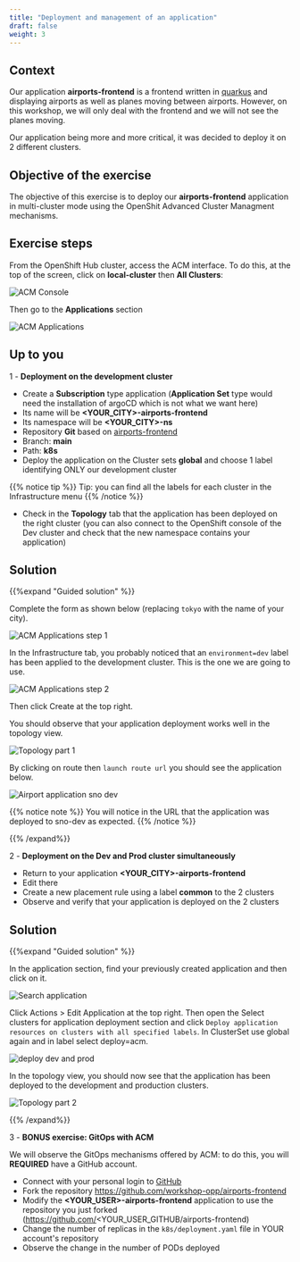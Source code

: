 ```yaml
---
title: "Deployment and management of an application"
draft: false
weight: 3
---
```



## Context

Our application **airports-frontend** is a frontend written in [quarkus](https://quarkus.io) and displaying airports as well as planes moving between airports. However, on this workshop, we will only deal with the frontend and we will not see the planes moving.

Our application being more and more critical, it was decided to deploy it on 2 different clusters.


## Objective of the exercise

The objective of this exercise is to deploy our **airports-frontend** application in multi-cluster mode using the OpenShit Advanced Cluster Managment mechanisms.

## Exercise steps

From the OpenShift Hub cluster, access the ACM interface.
To do this, at the top of the screen, click on **local-cluster** then **All Clusters**:

![ACM Console](/OPP-2023-lab-instruction.github.io/images/acm-startconsole.png)


Then go to the **Applications** section

![ACM Applications](/OPP-2023-lab-instruction.github.io/images/acm-applications.png)


## Up to you

1 - __Deployment on the development cluster__
- Create a **Subscription** type application (**Application Set** type would need the installation of argoCD which is not what we want here)
- Its name will be **<YOUR_CITY>-airports-frontend**
- Its namespace will be **<YOUR_CITY>-ns**
- Repository **Git** based on [airports-frontend](https://github.com/workshop-opp/airports-frontend.git)
- Branch: **main**
- Path: **k8s**
- Deploy the application on the Cluster sets **global** and choose 1 label identifying ONLY our development cluster

{{% notice tip %}}
Tip: you can find all the labels for each cluster in the Infrastructure menu
{{% /notice %}}

- Check in the **Topology** tab that the application has been deployed on the right cluster (you can also connect to the OpenShift console of the Dev cluster and check that the new namespace contains your application)

## Solution

{{%expand "Guided solution" %}}

Complete the form as shown below (replacing `tokyo` with the name of your city).

![ACM Applications step 1](/OPP-2023-lab-instruction.github.io/images/create-application-step-1.png)

In the Infrastructure tab, you probably noticed that an `environment=dev` label has been applied to the development cluster. This is the one we are going to use.

![ACM Applications step 2](/OPP-2023-lab-instruction.github.io/images/create-application-step-2.png)

Then click Create at the top right.

You should observe that your application deployment works well in the topology view.

![Topology part 1 ](/OPP-2023-lab-instruction.github.io/images/topology-part1.png)

By clicking on route then `launch route url` you should see the application below.

![Airport application sno dev](/OPP-2023-lab-instruction.github.io/images/airport-application-sno-dev.png)

{{% notice note %}}
You will notice in the URL that the application was deployed to sno-dev as expected.
{{% /notice %}}


{{% /expand%}}


2 - __Deployment on the Dev and Prod cluster simultaneously__

- Return to your application **<YOUR_CITY>-airports-frontend**
- Edit there
- Create a new placement rule using a label **common** to the 2 clusters
- Observe and verify that your application is deployed on the 2 clusters

## Solution

{{%expand "Guided solution" %}}

In the application section, find your previously created application and then click on it.

![Search application](/OPP-2023-lab-instruction.github.io/images/application-search.png)

Click Actions > Edit Application at the top right. Then open the Select clusters for application deployment section and click `Deploy application resources on clusters with all specified labels`. In ClusterSet use global again and in label select deploy=acm.



![deploy dev and prod](/OPP-2023-lab-instruction.github.io/images/deploy-dev-and-prod.png)

In the topology view, you should now see that the application has been deployed to the development and production clusters.

![Topology part 2](/OPP-2023-lab-instruction.github.io/images/topology-part2.png)



{{% /expand%}}


3 - __BONUS exercise: GitOps with ACM__

We will observe the GitOps mechanisms offered by ACM: to do this, you will **REQUIRED** have a GitHub account.
- Connect with your personal login to [GitHub](https://github.com)
- Fork the repository https://github.com/workshop-opp/airports-frontend
- Modify the **<YOUR_USER>-airports-frontend** application to use the repository you just forked (https://github.com/<YOUR_USER_GITHUB/airports-frontend)
- Change the number of replicas in the `k8s/deployment.yaml` file in YOUR account's repository
- Observe the change in the number of PODs deployed

